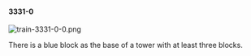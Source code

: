 #### 3331-0
![train-3331-0-0.png](https://github.com/lil-lab/nlvr/raw/master/nlvr/train/images/14/train-3331-0-0.png "train-3331-0-0.png")

There is a blue block as the base of a tower with at least three blocks.